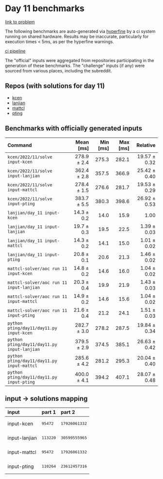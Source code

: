 # Day 11 benchmarks

[link to problem](http://adventofcode.com/2022/day/11)

The following benchmarks are auto-generated via [hyperfine](https://github.com/sharkdp/hyperfine) by a ci system running on shared hardware. Results may be inaccurate, particularly for execution times < 5ms, as per the hyperfine warnings.

[ci pipeline](http://ci.papercode.net:8080/teams/aoc2022/pipelines/aoc-compare-2022)

The "official" inputs were aggregated from repositories participating in the generation of these benchmarks. The "challenge" inputs (if any) were sourced from various places, including the subreddit.

## Repos (with solutions for day 11)


- [kcen](https://github.com/kcen/AdventOfCode)
- [lanjian](https://github.com/LanJian/aoc-2022)
- [mattcl](https://github.com/mattcl/aoc2022)
- [pting](https://github.com/pting/aoc2022)

## Benchmarks with officially generated inputs
| Command | Mean [ms] | Min [ms] | Max [ms] | Relative |
|:---|---:|---:|---:|---:|
| `kcen/2022/11/solve input-kcen` | 278.9 ± 2.4 | 275.3 | 282.1 | 19.57 ± 0.32 |
| `kcen/2022/11/solve input-lanjian` | 362.4 ± 2.8 | 357.5 | 366.9 | 25.42 ± 0.40 |
| `kcen/2022/11/solve input-mattcl` | 278.4 ± 1.5 | 276.6 | 281.7 | 19.53 ± 0.29 |
| `kcen/2022/11/solve input-pting` | 383.7 ± 5.5 | 380.3 | 398.6 | 26.92 ± 0.53 |
| `lanjian/day_11 input-kcen` | 14.3 ± 0.2 | 14.0 | 15.9 | 1.00 |
| `lanjian/day_11 input-lanjian` | 19.7 ± 0.3 | 19.5 | 22.5 | 1.39 ± 0.03 |
| `lanjian/day_11 input-mattcl` | 14.3 ± 0.2 | 14.1 | 15.0 | 1.01 ± 0.02 |
| `lanjian/day_11 input-pting` | 20.8 ± 0.1 | 20.6 | 21.3 | 1.46 ± 0.02 |
| `mattcl-solver/aoc run 11 input-kcen` | 14.8 ± 0.2 | 14.6 | 16.0 | 1.04 ± 0.02 |
| `mattcl-solver/aoc run 11 input-lanjian` | 20.3 ± 0.4 | 19.9 | 21.9 | 1.43 ± 0.03 |
| `mattcl-solver/aoc run 11 input-mattcl` | 14.9 ± 0.2 | 14.6 | 15.6 | 1.04 ± 0.02 |
| `mattcl-solver/aoc run 11 input-pting` | 21.6 ± 0.4 | 21.2 | 24.1 | 1.51 ± 0.03 |
| `python pting/day11/day11.py input-kcen` | 282.7 ± 3.0 | 278.2 | 287.5 | 19.84 ± 0.34 |
| `python pting/day11/day11.py input-lanjian` | 379.5 ± 2.9 | 374.5 | 385.1 | 26.63 ± 0.42 |
| `python pting/day11/day11.py input-mattcl` | 285.6 ± 4.2 | 281.2 | 295.3 | 20.04 ± 0.40 |
| `python pting/day11/day11.py input-pting` | 400.0 ± 4.1 | 394.2 | 407.1 | 28.07 ± 0.48 |

## input -> solutions mapping
|input|part 1|part 2|
|:---|:---|:---|
|input-kcen|<pre>95472</pre>|<pre>17926061332</pre>|
|input-lanjian|<pre>113220</pre>|<pre>30599555965</pre>|
|input-mattcl|<pre>95472</pre>|<pre>17926061332</pre>|
|input-pting|<pre>110264</pre>|<pre>23612457316</pre>|
